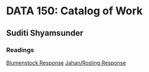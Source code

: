 # DATA 150: Catalog of Work

## Suditi Shyamsunder

### Readings

[Blumenstock Response]( https://suditishyamsunder.github.io/workshop/blumenstock)
[Jahan/Rosling Response]( https://github.com/SuditiShyamsunder/workshop/blob/master/jahanrosling.md)
